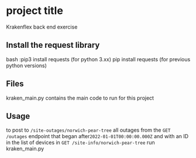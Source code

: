 # project title 
Krakenflex back end exercise

## Install the request library

bash
:pip3 install requests (for python 3.xx)
pip install requests (for previous python versions)

## Files

kraken_main.py contains the main code to run for this project 

## Usage

to post to `/site-outages/norwich-pear-tree` all outages from the `GET /outages` endpoint that began after`2022-01-01T00:00:00.000Z` and with an ID in the list of devices in `GET /site-info/norwich-pear-tree` run kraken_main.py
